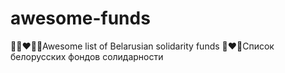 # awesome-funds
✊🏼❤️✌🏼Awesome list of Belarusian solidarity funds 🤍❤️🤍Список белорусских фондов солидарности
